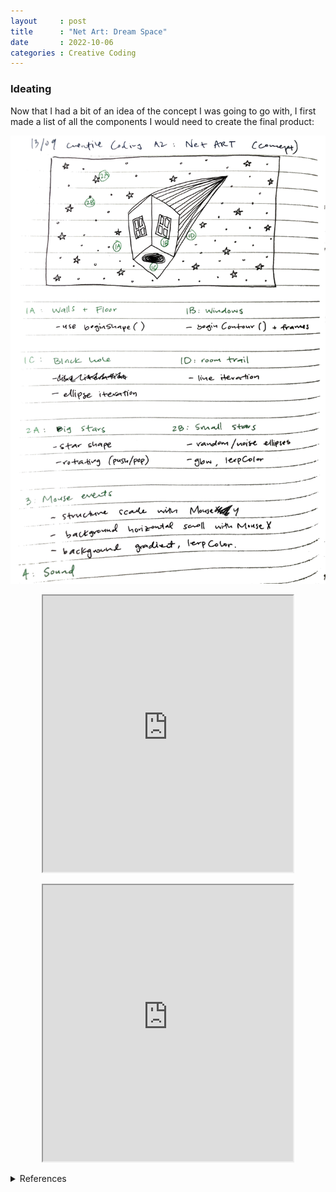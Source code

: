 ```yaml
---
layout     : post
title      : "Net Art: Dream Space"
date       : 2022-10-06
categories : Creative Coding
---
```


### Ideating
Now that I had a bit of an idea of the concept I was going to go with, I first made a list of all the components I would need to create the final product:

<img src="/images/components.jpeg" style="display: block; margin: 0 auto; width:200"/>

 
 <br>

<iframe width=400 height=442 style="display: block; margin: 0 auto" src="https://editor.p5js.org/elishafitri/full/j1TtUhdav"></iframe>

<br> 

<iframe width=400 height=442 style="display: block; margin: 0 auto" src="https://editor.p5js.org/elishafitri/full/zPbtaBfSN"></iframe>

<br>
  


<details>
  <summary>References</summary>
  
  1. dmkldlkadad

  ```
</details>

<br> <br> <br>

  [Back to home](https://elishafitri.github.io/)
  

